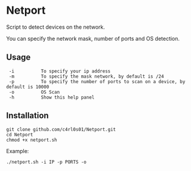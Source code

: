 # Netport
Script to detect devices on the network.

You can specify the network mask, number of ports and OS detection.

## Usage

	 -i 		 To specify your ip address		
	 -m 		 To specify the mask network, by default is /24		
	 -p 		 To specify the number of ports to scan on a device, by default is 10000		
	 -o 		 OS Scan
	 -h 		 Show this help panel	

## Installation

```
git clone github.com/c4rl0s01/Netport.git
cd Netport
chmod +x netport.sh
```

Example: 
```
./netport.sh -i IP -p PORTS -o
```

